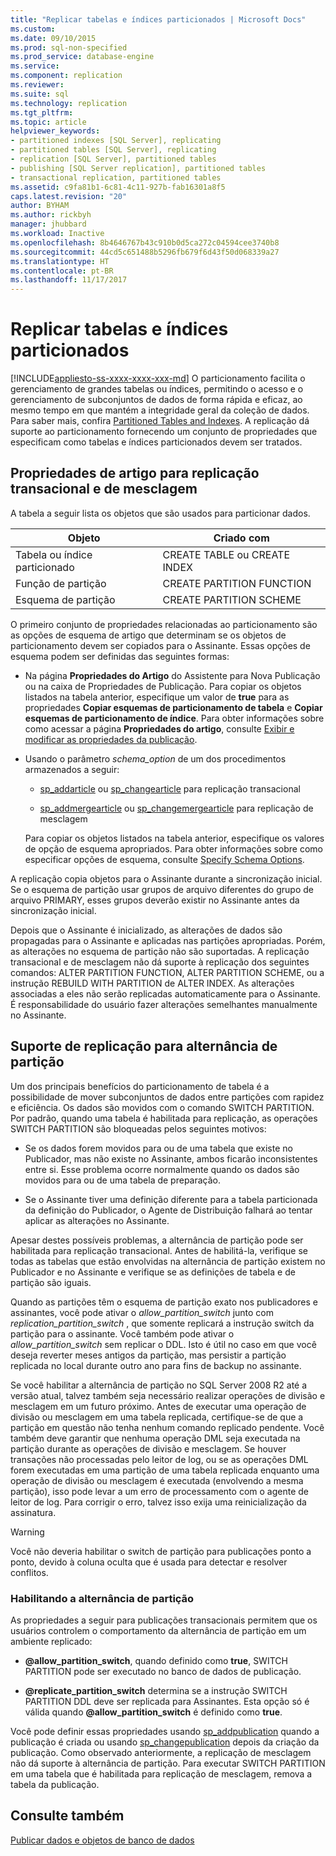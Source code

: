 ```yaml
---
title: "Replicar tabelas e índices particionados | Microsoft Docs"
ms.custom: 
ms.date: 09/10/2015
ms.prod: sql-non-specified
ms.prod_service: database-engine
ms.service: 
ms.component: replication
ms.reviewer: 
ms.suite: sql
ms.technology: replication
ms.tgt_pltfrm: 
ms.topic: article
helpviewer_keywords:
- partitioned indexes [SQL Server], replicating
- partitioned tables [SQL Server], replicating
- replication [SQL Server], partitioned tables
- publishing [SQL Server replication], partitioned tables
- transactional replication, partitioned tables
ms.assetid: c9fa81b1-6c81-4c11-927b-fab16301a8f5
caps.latest.revision: "20"
author: BYHAM
ms.author: rickbyh
manager: jhubbard
ms.workload: Inactive
ms.openlocfilehash: 8b4646767b43c910b0d5ca272c04594cee3740b8
ms.sourcegitcommit: 44cd5c651488b5296fb679f6d43f50d068339a27
ms.translationtype: HT
ms.contentlocale: pt-BR
ms.lasthandoff: 11/17/2017
---
```

# <a name="replicate-partitioned-tables-and-indexes"></a>Replicar tabelas e índices particionados
[!INCLUDE[appliesto-ss-xxxx-xxxx-xxx-md](../../../includes/appliesto-ss-xxxx-xxxx-xxx-md.md)] O particionamento facilita o gerenciamento de grandes tabelas ou índices, permitindo o acesso e o gerenciamento de subconjuntos de dados de forma rápida e eficaz, ao mesmo tempo em que mantém a integridade geral da coleção de dados. Para saber mais, confira [Partitioned Tables and Indexes](../../../relational-databases/partitions/partitioned-tables-and-indexes.md). A replicação dá suporte ao particionamento fornecendo um conjunto de propriedades que especificam como tabelas e índices particionados devem ser tratados.  
  
## <a name="article-properties-for-transactional-and-merge-replication"></a>Propriedades de artigo para replicação transacional e de mesclagem  
 A tabela a seguir lista os objetos que são usados para particionar dados.  
  
|Objeto|Criado com|  
|------------|----------------------|  
|Tabela ou índice particionado|CREATE TABLE ou CREATE INDEX|  
|Função de partição|CREATE PARTITION FUNCTION|  
|Esquema de partição|CREATE PARTITION SCHEME|  
  
 O primeiro conjunto de propriedades relacionadas ao particionamento são as opções de esquema de artigo que determinam se os objetos de particionamento devem ser copiados para o Assinante. Essas opções de esquema podem ser definidas das seguintes formas:  
  
-   Na página **Propriedades do Artigo** do Assistente para Nova Publicação ou na caixa de Propriedades de Publicação. Para copiar os objetos listados na tabela anterior, especifique um valor de **true** para as propriedades **Copiar esquemas de particionamento de tabela** e **Copiar esquemas de particionamento de índice**. Para obter informações sobre como acessar a página **Propriedades do artigo**, consulte [Exibir e modificar as propriedades da publicação](../../../relational-databases/replication/publish/view-and-modify-publication-properties.md).  
  
-   Usando o parâmetro *schema_option* de um dos procedimentos armazenados a seguir:  
  
    -   [sp_addarticle](../../../relational-databases/system-stored-procedures/sp-addarticle-transact-sql.md) ou [sp_changearticle](../../../relational-databases/system-stored-procedures/sp-changearticle-transact-sql.md) para replicação transacional  
  
    -   [sp_addmergearticle](../../../relational-databases/system-stored-procedures/sp-addmergearticle-transact-sql.md) ou [sp_changemergearticle](../../../relational-databases/system-stored-procedures/sp-changemergearticle-transact-sql.md) para replicação de mesclagem  
  
     Para copiar os objetos listados na tabela anterior, especifique os valores de opção de esquema apropriados. Para obter informações sobre como especificar opções de esquema, consulte [Specify Schema Options](../../../relational-databases/replication/publish/specify-schema-options.md).  
  
 A replicação copia objetos para o Assinante durante a sincronização inicial. Se o esquema de partição usar grupos de arquivo diferentes do grupo de arquivo PRIMARY, esses grupos deverão existir no Assinante antes da sincronização inicial.  
  
 Depois que o Assinante é inicializado, as alterações de dados são propagadas para o Assinante e aplicadas nas partições apropriadas. Porém, as alterações no esquema de partição não são suportadas. A replicação transacional e de mesclagem não dá suporte à replicação dos seguintes comandos: ALTER PARTITION FUNCTION, ALTER PARTITION SCHEME, ou a instrução REBUILD WITH PARTITION de ALTER INDEX. As alterações associadas a eles não serão replicadas automaticamente para o Assinante. É responsabilidade do usuário fazer alterações semelhantes manualmente no Assinante.  
  
## <a name="replication-support-for-partition-switching"></a>Suporte de replicação para alternância de partição  
 Um dos principais benefícios do particionamento de tabela é a possibilidade de mover subconjuntos de dados entre partições com rapidez e eficiência. Os dados são movidos com o comando SWITCH PARTITION. Por padrão, quando uma tabela é habilitada para replicação, as operações SWITCH PARTITION são bloqueadas pelos seguintes motivos:  
  
-   Se os dados forem movidos para ou de uma tabela que existe no Publicador, mas não existe no Assinante, ambos ficarão inconsistentes entre si. Esse problema ocorre normalmente quando os dados são movidos para ou de uma tabela de preparação.  
  
-   Se o Assinante tiver uma definição diferente para a tabela particionada da definição do Publicador, o Agente de Distribuição falhará ao tentar aplicar as alterações no Assinante.  
  
 Apesar destes possíveis problemas, a alternância de partição pode ser habilitada para replicação transacional. Antes de habilitá-la, verifique se todas as tabelas que estão envolvidas na alternância de partição existem no Publicador e no Assinante e verifique se as definições de tabela e de partição são iguais.  
  
 Quando as partições têm o esquema de partição exato nos publicadores e assinantes, você pode ativar o *allow_partition_switch* junto com *replication_partition_switch* , que somente replicará a instrução switch da partição para o assinante. Você também pode ativar o *allow_partition_switch* sem replicar o DDL. Isto é útil no caso em que você deseja reverter meses antigos da partição, mas persistir a partição replicada no local durante outro ano para fins de backup no assinante.  
  
 Se você habilitar a alternância de partição no SQL Server 2008 R2 até a versão atual, talvez também seja necessário realizar operações de divisão e mesclagem em um futuro próximo. Antes de executar uma operação de divisão ou mesclagem em uma tabela replicada, certifique-se de que a partição em questão não tenha nenhum comando replicado pendente. Você também deve garantir que nenhuma operação DML seja executada na partição durante as operações de divisão e mesclagem. Se houver transações não processadas pelo leitor de log, ou se as operações DML forem executadas em uma partição de uma tabela replicada enquanto uma operação de divisão ou mesclagem é executada (envolvendo a mesma partição), isso pode levar a um erro de processamento com o agente de leitor de log. Para corrigir o erro, talvez isso exija uma reinicialização da assinatura.  
  
> [!WARNING]  
>  Você não deveria habilitar o switch de partição para publicações ponto a ponto, devido à coluna oculta que é usada para detectar e resolver conflitos.  
  
### <a name="enabling-partition-switching"></a>Habilitando a alternância de partição  
 As propriedades a seguir para publicações transacionais permitem que os usuários controlem o comportamento da alternância de partição em um ambiente replicado:  
  
-   **@allow_partition_switch**, quando definido como **true**, SWITCH PARTITION pode ser executado no banco de dados de publicação.  
  
-   **@replicate_partition_switch** determina se a instrução SWITCH PARTITION DDL deve ser replicada para Assinantes. Esta opção só é válida quando **@allow_partition_switch** é definido como **true**.  
  
 Você pode definir essas propriedades usando [sp_addpublication](../../../relational-databases/system-stored-procedures/sp-addpublication-transact-sql.md) quando a publicação é criada ou usando [sp_changepublication](../../../relational-databases/system-stored-procedures/sp-changepublication-transact-sql.md) depois da criação da publicação. Como observado anteriormente, a replicação de mesclagem não dá suporte à alternância de partição. Para executar SWITCH PARTITION em uma tabela que é habilitada para replicação de mesclagem, remova a tabela da publicação.  
  
## <a name="see-also"></a>Consulte também  
 [Publicar dados e objetos de banco de dados](../../../relational-databases/replication/publish/publish-data-and-database-objects.md)  
  
  
